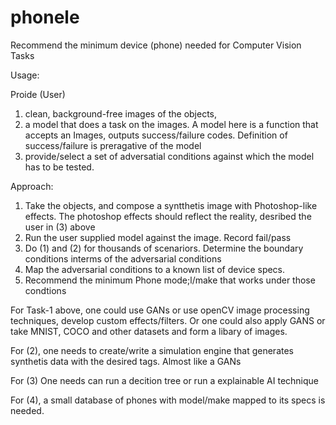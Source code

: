 # phonele
Recommend the minimum device (phone) needed for Computer Vision Tasks


Usage:

Proide (User)
1. clean, background-free images of the objects, 
2. a model that does a task on the images. A model here is a function that accepts an Images, outputs success/failure codes. Definition of success/failure is preragative of the model
3. provide/select a set of adversatial conditions against which the model has to be tested.

Approach:

1. Take the objects, and compose a syntthetis image with Photoshop-like effects. The photoshop effects should reflect the reality, desribed the user in (3) above
2. Run the user supplied model against the image. Record fail/pass
3. Do (1) and (2) for thousands of scenariors. Determine the boundary conditions interms of the adversarial conditions
4. Map the adversarial conditions to a known list of device specs.
5. Recommend the minimum Phone mode;l/make that works under those condtions


For Task-1 above, one could use GANs or use openCV image processing techniques, develop custom effects/filters. Or one could also apply GANS or take MNIST, COCO and other datasets and form a libary of images.

For (2), one needs to create/write a simulation engine that generates synthetis data with the desired tags. Almost like a GANs

For (3) One needs can run a decition tree or run a explainable AI technique

For (4), a small database of phones with model/make mapped to its specs is needed.
